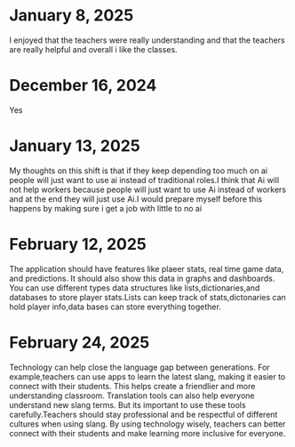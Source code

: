 # January 8, 2025
I enjoyed that the teachers were really understanding and that the teachers are really helpful and overall i like the classes.
# December 16, 2024
Yes
# January 13, 2025
My thoughts on this shift is that if they keep depending too much on ai people will just want to use ai instead of traditional roles.I think that Ai will not help workers because people will just want to use Ai instead of workers and at the end they will just use Ai.I would prepare myself before this happens by making sure i get a job with little to no ai
# February 12, 2025 
The application should have features like plaeer stats, real time game data, and predictions. It should also show this data in graphs and dashboards.
You can use different types data structures like lists,dictionaries,and databases to store player stats.Lists can keep track of stats,dictonaries can hold player info,data bases can store everything together.
# February 24, 2025
Technology can help close the language gap between generations. For example,teachers can use apps to learn the latest slang, making it easier to connect with their students. This helps create a friendlier and more understanding classroom. Translation tools can also help everyone understand new slang terms.
But its important to use these tools carefully.Teachers should stay professional and be respectful of different cultures when using slang. By using technology wisely, teachers can better connect with their students and make learning more inclusive for everyone.
